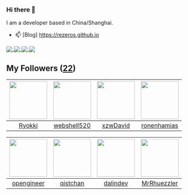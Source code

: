 ### Hi there 👋

  I am a developer based in China/Shanghai.
  
  - 📫 [Blog] https://rezeros.github.io
  
   <a href="https://github.com/rezeros/Jaxer">
<img align="center" src="https://github-readme-stats.vercel.app/api/pin/?username=rezeros&repo=Jaxer&title_color=fff&icon_color=79ff97&text_color=9f9f9f&bg_color=151515" />
  </a>
  <a href="https://github.com/rezeros/git">
<img align="center" src="https://github-readme-stats.vercel.app/api/pin/?username=rezeros&repo=git&title_color=fff&icon_color=79ff97&text_color=9f9f9f&bg_color=151515" />
  </a>
  <a href="https://github.com/rezeros/zerobox">
<img align="center" src="https://github-readme-stats.vercel.app/api/pin/?username=rezeros&repo=zerobox&title_color=fff&icon_color=79ff97&text_color=9f9f9f&bg_color=151515" />
  </a>

  <a href="https://github.com/rezeros/leetcode">
<img align="center" src="https://github-readme-stats.vercel.app/api/pin/?username=rezeros&repo=leetcode&title_color=fff&icon_color=79ff97&text_color=9f9f9f&bg_color=151515" />
  </a>



## My Followers ([22](https://github.com/ReZeroS?tab=followers))

| <img src="https://avatars.githubusercontent.com/u/64571933?v=4" width="100" height="100" /> | <img src="https://avatars.githubusercontent.com/u/11921874?v=4" width="100" height="100" /> | <img src="https://avatars.githubusercontent.com/u/96334838?v=4" width="100" height="100" /> | <img src="https://avatars.githubusercontent.com/u/1706296?v=4" width="100" height="100" /> |
| :-----------------------------------------------------------------------------------------: | :-----------------------------------------------------------------------------------------: | :-----------------------------------------------------------------------------------------: | :----------------------------------------------------------------------------------------: |
|                             [Ryokki](https://github.com/Ryokki)                             |                        [webshell520](https://github.com/webshell520)                        |                           [xzwDavid](https://github.com/xzwDavid)                           |                        [ronenhamias](https://github.com/ronenhamias)                       |

| <img src="https://avatars.githubusercontent.com/u/32831059?v=4" width="100" height="100" /> | <img src="https://avatars.githubusercontent.com/u/11344747?v=4" width="100" height="100" /> | <img src="https://avatars.githubusercontent.com/u/6508763?v=4" width="100" height="100" /> | <img src="https://avatars.githubusercontent.com/u/71453807?v=4" width="100" height="100" /> |
| :-----------------------------------------------------------------------------------------: | :-----------------------------------------------------------------------------------------: | :----------------------------------------------------------------------------------------: | :-----------------------------------------------------------------------------------------: |
|                         [opengineer](https://github.com/opengineer)                         |                           [qistchan](https://github.com/qistchan)                           |                           [dalindev](https://github.com/dalindev)                          |                        [MrRhuezzler](https://github.com/MrRhuezzler)                        |